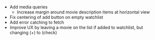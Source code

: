 - Add media queries
    - Increase margin around movie description items at horizontal view
- Fix centering of add button on empty watchlist
- Add error catching to fetch
- Improve UX by leaving a movie on the list if added to watchlist, but changing (+) to (check)